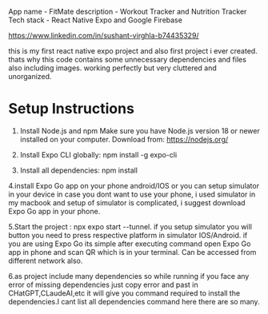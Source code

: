 App name - FitMate
description - Workout Tracker and Nutrition Tracker
Tech stack - React Native Expo and Google Firebase


https://www.linkedin.com/in/sushant-virghla-b74435329/



this is my first react native expo project and also first project i ever created.
thats why this code contains some unnecessary dependencies and files also including images.
working perfectly but very cluttered and unorganized.


# Setup Instructions

1. Install Node.js and npm
   Make sure you have Node.js version 18 or newer installed on your computer.
   Download from: https://nodejs.org/

2. Install Expo CLI globally:
  npm install -g expo-cli

3. Install all dependencies:
   npm install

4.install Expo Go app on your phone android/IOS
  or you can setup simulator in your device in case you dont want to use your phone, i used simulator in my macbook 
 and setup of simulator is complicated, i suggest download Expo Go app in your phone.

5.Start the project : npx expo start --tunnel.
  if you setup simulator you will button you need to press respective platform in simulator IOS/Android.
  if you are using Expo Go its simple after executing command open Expo Go app in phone and scan QR which is in your 
  terminal. Can be accessed from different network also.

6.as project include many dependencies so while running if you face any error of missing dependencies just copy error 
 and past in CHatGPT,CLaudeAI,etc it will give you command required to install the dependencies.I cant list all 
 dependencies command here there are so many.
